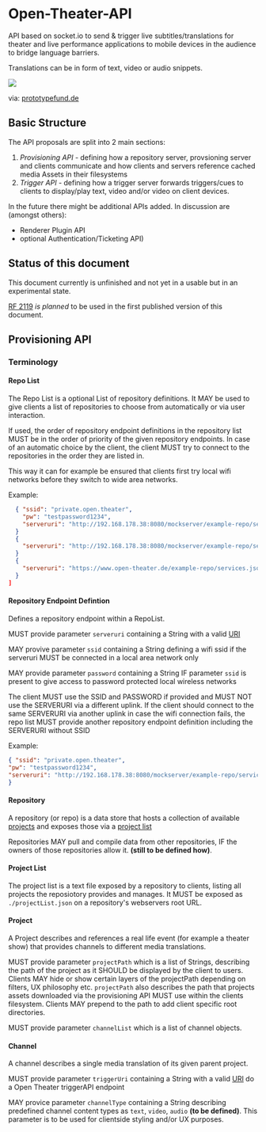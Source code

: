 # Open-Theater-API

API based on socket.io to send & trigger live subtitles/translations for theater and live performance applications to mobile devices in the audience to bridge language barriers.

Translations can be in form of text, video or audio snippets.

<a href="https://www.bmbf.de/"><img src="https://prototypefund.de/wp-content/uploads/2016/07/logo-bmbf.svg"></a>

via:
<a href="https://www.prototypefund.de/">prototypefund.de</a>

## Basic Structure

The API proposals are split into 2 main sections:

1) *Provisioning API* - defining how a repository server, provsioning server and clients communicate and how clients and servers reference cached media Assets in their filesystems
2) *Trigger API* - defining how a trigger server forwards triggers/cues to clients to display/play text, video and/or video on client devices.

In the future there might be additional APIs added. In discussion are (amongst others): 
- Renderer Plugin API
- optional Authentication/Ticketing API)

## Status of this document
This document currently is unfinished and not yet in a usable but in an experimental state.

<a href="https://tools.ietf.org/html/rfc2119">RF 2119</a> *is planned* to be used in the first published version of this document.



## Provisioning API

### Terminology

#### Repo List
The Repo List is a optional List of repository definitions. It MAY be used to give clients a list of repositories to choose from automatically or via user interaction.

If used, the order of repository endpoint definitions in the repository list MUST be in the order of priority of the given repository endpoints. In case of an automatic choice by the client, the client MUST try to connect to the repositories in the order they are listed in.

This way it can for example be ensured that clients first try local wifi networks before they switch to wide area networks.

Example:
```json
  { "ssid": "private.open.theater", 
    "pw": "testpassword1234",
    "serveruri": "http://192.168.178.38:8080/mockserver/example-repo/services.json"
  }
  {
    "serveruri": "http://192.168.178.38:8080/mockserver/example-repo/services.json"
  }
  {
    "serveruri": "https://www.open-theater.de/example-repo/services.json"
  }
]
```

#### Repository Endpoint Defintion 

Defines a repository endpoint within a RepoList.

MUST provide parameter `serveruri` containing a String with a valid <a href="https://tools.ietf.org/html/rfc3986">URI</a>

MAY provive parameter `ssid` containing a String defining a wifi ssid if the serveruri MUST be connected in a local area network only

MAY provide parameter `password` containing a String IF parameter `ssid` is present to give access to password protected local wireless networks

The client MUST use the SSID and PASSWORD if provided and MUST NOT use the SERVERURI via a different uplink.
If the client should connect to the same SERVERURI via another uplink in case the wifi connection fails, the repo list MUST provide another repository endpoint definition including the SERVERURI without SSID

Example:
```json
{ "ssid": "private.open.theater", 
"pw": "testpassword1234",
"serveruri": "http://192.168.178.38:8080/mockserver/example-repo/services.json"
}

```

#### Repository
A repository (or repo) is a data store that hosts a collection of available <a href="#Project">projects</a> and exposes those via a <a href="#Project List">project list</a>

Repositories MAY pull and compile data from other repositories, IF the owners of those repositories allow it. **(still to be defined how)**.

#### Project List
The project list is a text file exposed by a repository to clients, listing all projects the reposiotory provides and manages.
It MUST be exposed as `./projectList.json` on a repository's webservers root URL.

#### Project
A Project describes and references a real life event (for example a theater show) that provides channels to different media translations.

MUST provide parameter `projectPath` which is a list of Strings, describing the path of the project as it SHOULD be displayed by the client to users. Clients MAY hide or show certain layers of the projectPath depending on filters, UX philosophy etc. `projectPath` also describes the path that projects assets downloaded via the provisioning API MUST use within the clients filesystem. Clients MAY prepend to the path to add client specific root directories.

MUST provide parameter `channelList` which is a list of channel objects.

#### Channel
A channel describes a single media translation of its given parent project.

MUST provide parameter `triggerUri` containing a String with a valid <a href="https://tools.ietf.org/html/rfc3986">URI</a> do a Open Theater triggerAPI endpoint

MAY provice parameter `channelType` containing a String describing predefined channel content types as `text`,  `video`, `audio` **(to be defined)**. This parameter is to be used for clientside styling and/or UX purposes.

<!-- CONTINUE HERE -->

